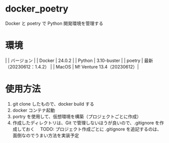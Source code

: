 # docker_poetry
Docker と poetry で Python 開発環境を管理する

# 環境
| | バージョン |
| Docker | 24.0.2 |
| Python | 3.10-buster |
| poetry | 最新（20230612：1.4.2） |
| MacOS | M! Venture 13.4（20230612）|

# 使用方法
1. git clone したもので、docker build する
2. docker コンテナ起動
3. portry を使用して、仮想環境を構築（プロジェクトごとに作成）
4. 作成したディレクトリは、Git で管理しないほうが良いので、.gitignore を作成しておく
　TODO: プロジェクト作成ごとに .gitignore を追記するのは、面倒なのでうまい方法を実装予定

